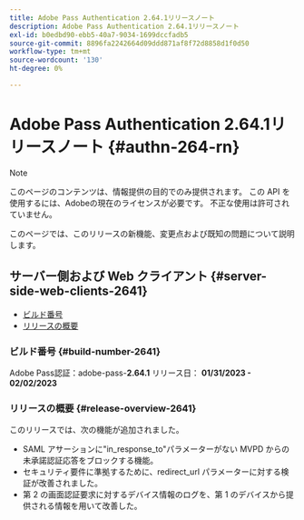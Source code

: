 ```yaml
---
title: Adobe Pass Authentication 2.64.1リリースノート
description: Adobe Pass Authentication 2.64.1リリースノート
exl-id: b0edbd90-ebb5-40a7-9034-1699dccfadb5
source-git-commit: 8896fa2242664d09ddd871af8f72d8858d1f0d50
workflow-type: tm+mt
source-wordcount: '130'
ht-degree: 0%

---
```


# Adobe Pass Authentication 2.64.1リリースノート {#authn-264-rn}

>[!NOTE]
>
>このページのコンテンツは、情報提供の目的でのみ提供されます。 この API を使用するには、Adobeの現在のライセンスが必要です。 不正な使用は許可されていません。

このページでは、このリリースの新機能、変更点および既知の問題について説明します。

## サーバー側および Web クライアント {#server-side-web-clients-2641}

* [ビルド番号](#build-number-2641)
* [リリースの概要](#release-overview-2641)

### ビルド番号 {#build-number-2641}

Adobe Pass認証：adobe-pass-**2.64.1**
リリース日： **01/31/2023 - 02/02/2023**

### リリースの概要 {#release-overview-2641}

このリリースでは、次の機能が追加されました。

* SAML アサーションに&quot;in_response_to&quot;パラメーターがない MVPD からの未承諾認証応答をブロックする機能。
* セキュリティ要件に準拠するために、redirect_url パラメーターに対する検証が改善されました。
* 第 2 の画面認証要求に対するデバイス情報のログを、第 1 のデバイスから提供される情報を用いて改善した。
